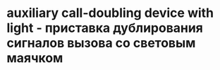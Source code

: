 # auxiliary call-doubling device with light - приставка дублирования сигналов вызова со световым маячком
